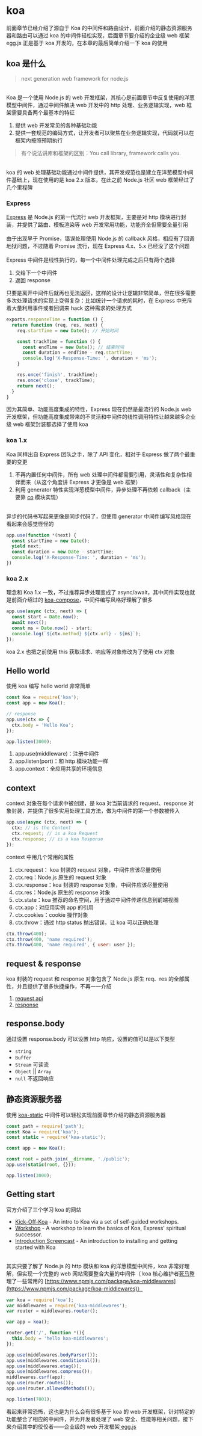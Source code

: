 # koa

前面章节已经介绍了源自于 Koa 的中间件和路由设计，前面介绍的静态资源服务器和路由可以通过 koa 的中间件轻松实现，后面章节要介绍的企业级 web 框架  egg.js 正是基于 koa 开发的，在本章的最后简单介绍一下 koa 的使用
<a name="1w7tb"></a>
## koa 是什么
> next generation web framework for node.js


<br />Koa 是一个使用 Node.js 的 web 开发框架，其核心是前面章节中反复使用的洋葱模型中间件，通过中间件解决 web 开发中的 http 处理、业务逻辑实现，web 框架需要具备两个最基本的特征

1. 提供 web 开发常见的各种基础功能
1. 提供一套规范的编码方式，让开发者可以聚焦在业务逻辑实现，代码就可以在框架内按照预期执行



> 有个说法讲库和框架的区别：You call library, framework calls you.


<br />koa 的 web 处理基础功能通过中间件提供，其开发规范也是建立在洋葱模型中间件基础上，现在使用的是 koa 2.x 版本，在此之前 Node.js 社区 web 框架经过了几个里程碑
<a name="rZWF3"></a>
### Express
[Express](http://expressjs.com/) 是 Node.js 的第一代流行 web 开发框架，主要是对 http 模块进行封装，并提供了路由、模板渲染等 web 开发常用功能，功能齐全但需要全量引用<br />
<br />由于出现早于 Promise，错误处理使用 Node.js 的 callback 风格，相应有了回调地狱问题，不过随着 Promise 流行，现在 Express 4.x、5.x 已经没了这个问题<br />
<br />Express 中间件是线性执行的，每一个中间件处理完成之后只有两个选择

1. 交给下一个中间件
1. 返回 response

只要是离开中间件后就再也无法返回，这样的设计让逻辑非常简单，但在很多需要多次处理请求的实现上变得复杂：比如统计一个请求的耗时，在 Express 中充斥着大量利用事件或者回调来 hack 这种需求的处理方式
```javascript
exports.responseTime = function () {
  return function (req, res, next) {
    req.startTime = new Date(); // 开始时间

    const trackTime = function () {
      const endTime = new Date(); // 结束时间
      const duration = endTime - req.startTime;
      console.log('X-Response-Time: ', duration + 'ms');
    }

    res.once('finish', trackTime);
    res.once('close', trackTime);
    return next();
  }
}
```
因为其简单、功能高度集成的特性，Express 现在仍然是最流行的 Node.js web 开发框架，但功能高度集成带来的不灵活和中间件的线性调用特性让越来越多企业级 web 框架封装都选择了使用 koa
<a name="yeiDg"></a>
### koa 1.x
Koa 同样出自 Express 团队之手，除了 API 变化，相对于 Express 做了两个最重要的变更

1. 不再内置任何中间件，所有 web 处理中间件都需要引用，灵活性和复杂性相伴而来（从这个角度讲 Express 才更像是 web 框架）
1. 利用 generator 特性实现洋葱模型中间件，异步处理不再依赖 callback（主要靠 [co](https://www.npmjs.com/package/co) 模块实现）


<br />异步的代码书写起来更像是同步代码了，但使用 generator 中间件编写风格现在看起来会感觉怪怪的
```javascript
app.use(function *(next) {
  const startTime = new Date();
  yield next;
  const duration = new Date - startTime;
  console.log('X-Response-Time: ', duration + 'ms');
})
```
<a name="CBAMu"></a>
### koa 2.x
理念和 Koa 1.x 一致，不过推荐异步处理变成了 async/await，其中间件实现也就是前面介绍过的 [koa-compose](https://www.npmjs.com/package/koa-compose)，中间件编写风格好理解了很多
```javascript
app.use(async (ctx, next) => {
  const start = Date.now();
  await next();
  const ms = Date.now() - start;
  console.log(`${ctx.method} ${ctx.url} - ${ms}`);
});
```
koa 2.x 也把之前使用 this 获取请求、响应等对象修改为了使用 ctx 对象
<a name="GMBby"></a>
## Hello world
使用 koa 编写 hello world 非常简单
```javascript
const Koa = require('koa');
const app = new Koa();

// response
app.use(ctx => {
  ctx.body = 'Hello Koa';
});

app.listen(3000);
```

1. app.use(middleware)：注册中间件
1. app.listen(port)：和 http 模块功能一样
1. app.context：全应用共享的环境信息
<a name="Ln1J1"></a>
## context
context 对象在每个请求中被创建，是 koa 对当前请求的 request、response 对象封装，并提供了很多实用处理工具方法，做为中间件的第一个参数被传入
```javascript
app.use(async (ctx, next) => {
  ctx; // is the Context
  ctx.request; // is a koa Request
  ctx.response; // is a koa Response
});
```
context 中用几个常用的属性

1. ctx.request： koa 封装的 request 对象，中间件应该尽量使用
1. ctx.req：Node.js 原生的 request 对象
1. ctx.response：koa 封装的 response 对象，中间件应该尽量使用
1. ctx.res：Node.js 原生的 response 对象
1. ctx.state：koa 推荐的命名空间，用于通过中间件传递信息到前端视图
1. ctx.app：对应用实例 app 的引用
1. ctx.cookies：cookie 操作对象
1. ctx.throw：通过  http status 抛出错误，让 koa 可以正确处理
```javascript
ctx.throw(400);
ctx.throw(400, 'name required');
ctx.throw(400, 'name required', { user: user });
```
<a name="D5jib"></a>
## request & response
koa 封装的 request 和 response 对象包含了 Node.js 原生 req、res 的全部属性，并且提供了很多快捷操作，不再一一介绍

1. [request api](https://www.koajs.com.cn/#request)
1. [response](https://www.koajs.com.cn/#response)
<a name="wTm99"></a>
## response.body
通过设置 response.body 可以设置 http 响应，设置的值可以是以下类型

- `string`
- `Buffer`
- `Stream` 可读流
- `Object` || `Array`
- `null` 不返回响应
<a name="AnFPF"></a>
## 静态资源服务器
使用 [koa-static](https://www.npmjs.com/package/koa-static) 中间件可以轻松实现前面章节介绍的静态资源服务器
```javascript
const path = require('path');
const Koa = require('koa');
const static = require('koa-static');

const app = new Koa();

const root = path.join(__dirname, './public');
app.use(static(root, {}));

app.listen(3000);
```
<a name="ehRit"></a>
## Getting start
官方介绍了三个学习 koa 的网站

- [Kick-Off-Koa](https://github.com/koajs/kick-off-koa) - An intro to Koa via a set of self-guided workshops.
- [Workshop](https://github.com/koajs/workshop) - A workshop to learn the basics of Koa, Express' spiritual successor.
- [Introduction Screencast](https://knowthen.com/episode-3-koajs-quickstart-guide/) - An introduction to installing and getting started with Koa


<br />其实只要了解了 Node.js 的 http 模块和 koa 的洋葱模型中间件，koa 非常好理解，但实现一个完整的 web 网站需要整合大量的中间件（ koa 核心维护者[死马](https://github.com/dead-horse)整理了一些常用的 [https://www.npmjs.com/package/koa-middlewares](https://www.npmjs.com/package/koa-middlewares)）
```javascript
var koa = require('koa');
var middlewares = require('koa-middlewares');
var router = middlewares.router();

var app = koa();

router.get('/', function *(){
  this.body = 'hello koa-middlewares';
});

app.use(middlewares.bodyParser());
app.use(middlewares.conditional());
app.use(middlewares.etag());
app.use(middlewares.compress());
middlewares.csrf(app);
app.use(router.routes());
app.use(router.allowedMethods());

app.listen(7001);
```
看起来非常恐怖，这也是为什么会有很多基于 koa 的 web 开发框架，针对特定的功能整合了相应的中间件，并为开发者处理了 web 安全、性能等相关问题，接下来介绍其中的佼佼者——企业级的 web 开发框架[ egg.js](https://eggjs.org/)
